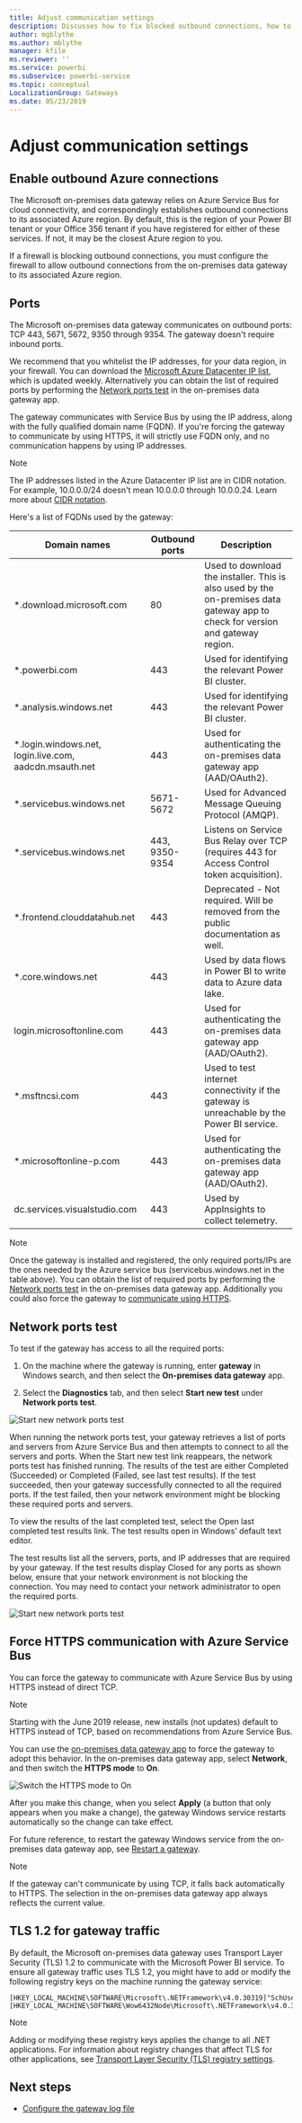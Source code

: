 ```yaml
---
title: Adjust communication settings
description: Discusses how to fix blocked outbound connections, how to configure certain ports for the on-premises data gateway to create an outbound connection to Azure Service Bus, how to force the gateway to communicate with Azure Service Bus by using HTTPS instead of direct TCP, and how to ensure your gateway machine is using TLS 1.2 to communicate with the Microsoft Power BI service.
author: mgblythe
ms.author: mblythe
manager: kfile
ms.reviewer: ''
ms.service: powerbi
ms.subservice: powerbi-service
ms.topic: conceptual
LocalizationGroup: Gateways
ms.date: 05/23/2019
---
```


# Adjust communication settings

## Enable outbound Azure connections

The Microsoft on-premises data gateway relies on Azure Service Bus for cloud connectivity, and correspondingly establishes outbound connections to its associated Azure region. By default, this is the region of your Power BI tenant or your Office 356 tenant if you have registered for either of these services. If not, it may be the closest Azure region to you.

If a firewall is blocking outbound connections, you must configure the firewall to allow outbound connections from the on-premises data gateway to its associated Azure region.

## Ports

The Microsoft on-premises data gateway communicates on outbound ports: TCP 443, 5671, 5672, 9350 through 9354. The gateway doesn't require inbound ports.

We recommend that you whitelist the IP addresses, for your data region, in your firewall. You can download the [Microsoft Azure Datacenter IP list](https://www.microsoft.com/download/details.aspx?id=41653), which is updated weekly. Alternatively you can obtain the list of required ports by performing the [Network ports test](service-gateway-communication.md#network-ports-test) in the on-premises data gateway app.

The gateway communicates with Service Bus by using the IP address, along with the fully qualified domain name (FQDN). If you're forcing the gateway to communicate by using HTTPS, it will strictly use FQDN only, and no communication happens by using IP addresses.

> [!NOTE]
> The IP addresses listed in the Azure Datacenter IP list are in CIDR notation. For example, 10.0.0.0/24 doesn't mean 10.0.0.0 through 10.0.0.24. Learn more about [CIDR notation](http://whatismyipaddress.com/cidr).

Here's a list of FQDNs used by the gateway:

| Domain names | Outbound ports | Description |
| --- | --- | --- |
| *.download.microsoft.com |80 |Used to download the installer. This is also used by the on-premises data gateway app to check for version and gateway region. |
| *.powerbi.com |443 |Used for identifying the relevant Power BI cluster. |
| *.analysis.windows.net |443 |Used for identifying the relevant Power BI cluster. |
| *.login.windows.net, login.live.com, aadcdn.msauth.net |443 |Used for authenticating the on-premises data gateway app (AAD/OAuth2). |
| *.servicebus.windows.net |5671-5672 |Used for Advanced Message Queuing Protocol (AMQP). |
| *.servicebus.windows.net |443, 9350-9354 |Listens on Service Bus Relay over TCP (requires 443 for Access Control token acquisition). |
| *.frontend.clouddatahub.net |443 |Deprecated - Not required. Will be removed from the public documentation as well. |
| *.core.windows.net |443 |Used by data flows in Power BI to write data to Azure data lake. |
| login.microsoftonline.com |443 |Used for authenticating the on-premises data gateway app (AAD/OAuth2). |
| *.msftncsi.com |443 |Used to test internet connectivity if the gateway is unreachable by the Power BI service. |
| *.microsoftonline-p.com |443 |Used for authenticating the on-premises data gateway app (AAD/OAuth2). |
| dc.services.visualstudio.com |443 |Used by AppInsights to collect telemetry. |

> [!NOTE]
> Once the gateway is installed and registered, the only required ports/IPs are the ones needed by the Azure service bus (servicebus.windows.net in the table above). You can obtain the list of required ports by performing the [Network ports test](#network-ports-test) in the on-premises data gateway app. Additionally you could also force the gateway to [communicate using HTTPS](#force-https-communication-with-azure-service-bus).

## Network ports test

To test if the gateway has access to all the required ports:

1. On the machine where the gateway is running, enter **gateway** in Windows search, and then select the **On-premises data gateway** app.

2. Select the **Diagnostics** tab, and then select **Start new test**  under **Network ports test**.

![Start new network ports test](media/service-gateway-communication/gateway-start-new-test.png)

When running the network ports test, your gateway retrieves a list of ports and servers from Azure Service Bus and then attempts to connect to all the servers and ports. When the Start new test link reappears, the network ports test has finished running. The results of the test are either Completed (Succeeded) or Completed (Failed, see last test results). If the test succeeded, then your gateway successfully connected to all the required ports. If the test failed, then your network environment might be blocking these required ports and servers.

To view the results of the last completed test, select the Open last completed test results link. The test results open in Windows’ default text editor.

The test results list all the servers, ports, and IP addresses that are required by your gateway. If the test results display Closed for any ports as shown below, ensure that your network environment is not blocking the connection. You may need to contact your network administrator to open the required ports.

![Start new network ports test](media/service-gateway-communication/gateway-onprem-porttest-result-file.png)

## Force HTTPS communication with Azure Service Bus

You can force the gateway to communicate with Azure Service Bus by using HTTPS instead of direct TCP.

> [!NOTE]
> Starting with the June 2019 release, new installs (not updates) default to HTTPS instead of TCP, based on recommendations from Azure Service Bus.

You can use the [on-premises data gateway app](service-gateway-app.md) to force the gateway to adopt this behavior. In the on-premises data gateway app, select **Network**, and then switch the **HTTPS mode** to **On**.

![Switch the HTTPS mode to On](./media/service-gateway-communication/forcing-https.png)

After you make this change, when you select **Apply** (a button that only appears when you make a change), the gateway Windows service restarts automatically so the change can take effect.

For future reference, to restart the gateway Windows service from the on-premises data gateway app, see [Restart a gateway](service-gateway-restart.md).

> [!NOTE]
>If the gateway can't communicate by using TCP, it falls back automatically to HTTPS. The selection in the on-premises data gateway app always reflects the current value.

## TLS 1.2 for gateway traffic

By default, the Microsoft on-premises data gateway uses Transport Layer Security (TLS) 1.2 to communicate with the Microsoft Power BI service. To ensure all gateway traffic uses TLS 1.2, you might have to add or modify the following registry keys on the machine running the gateway service:

```
[HKEY_LOCAL_MACHINE\SOFTWARE\Microsoft\.NETFramework\v4.0.30319]"SchUseStrongCrypto"=dword:00000001
[HKEY_LOCAL_MACHINE\SOFTWARE\Wow6432Node\Microsoft\.NETFramework\v4.0.30319]"SchUseStrongCrypto"=dword:00000001
```

> [!NOTE]
> Adding or modifying these registry keys applies the change to all .NET applications. For information about registry changes that affect TLS for other applications, see [Transport Layer Security (TLS) registry settings](https://docs.microsoft.com/windows-server/security/tls/tls-registry-settings).

## Next steps

* [Configure the gateway log file](service-gateway-log-files.md)  
